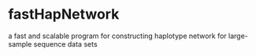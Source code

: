 # fastHapNetwork
a fast and scalable program for constructing haplotype network for large-sample sequence data sets
